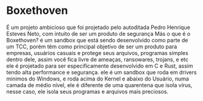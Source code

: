 # Boxethoven
É um projeto ambicioso que foi projetado pelo autoditada Pedro Henrique Esteves Neto, com intuito de ser um produto de segurança
Más o que é o Boxethoven?
é um sandbox que está sendo desenvolvido como parte de um TCC, porém têm como principal objetivo de ser um produto para empresas, usuários casuais e protege seus arquivos, programas simples dentro dele, assim você fica livre de ameaças, ransowares, trojans, e etc
ele é projetado para ser especificamente desenvolvido em C e Rust, assim tendo alta performance e segurança.
ele é um sandbox que roda em drivers minimos do Windows, e roda acima do Kernel e abaixo do Usuário, numa camada de médio nível, ele é diferente de uma quarentena que isola vírus, nesse caso, ele isola seus programas e arquivos mais preciosos.
